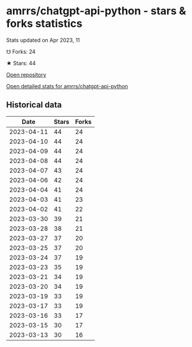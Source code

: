 # amrrs/chatgpt-api-python - stars & forks statistics

Stats updated on Apr 2023, 11

☋ Forks: 24

★ Stars: 44

[Open repository](https://github.com/amrrs/chatgpt-api-python)

[Open detailed stats for amrrs/chatgpt-api-python](https://reviewgithub.com/rep/amrrs/chatgpt-api-python)

## Historical data
| Date | Stars | Forks |
|------|-------|-------|
| 2023-04-11 | 44 | 24 | 
| 2023-04-10 | 44 | 24 | 
| 2023-04-09 | 44 | 24 | 
| 2023-04-08 | 44 | 24 | 
| 2023-04-07 | 43 | 24 | 
| 2023-04-06 | 42 | 24 | 
| 2023-04-04 | 41 | 24 | 
| 2023-04-03 | 41 | 23 | 
| 2023-04-02 | 41 | 22 | 
| 2023-03-30 | 39 | 21 | 
| 2023-03-28 | 38 | 21 | 
| 2023-03-27 | 37 | 20 | 
| 2023-03-25 | 37 | 20 | 
| 2023-03-24 | 37 | 19 | 
| 2023-03-23 | 35 | 19 | 
| 2023-03-21 | 34 | 19 | 
| 2023-03-20 | 34 | 19 | 
| 2023-03-19 | 33 | 19 | 
| 2023-03-17 | 33 | 19 | 
| 2023-03-16 | 33 | 17 | 
| 2023-03-15 | 30 | 17 | 
| 2023-03-13 | 30 | 16 | 

